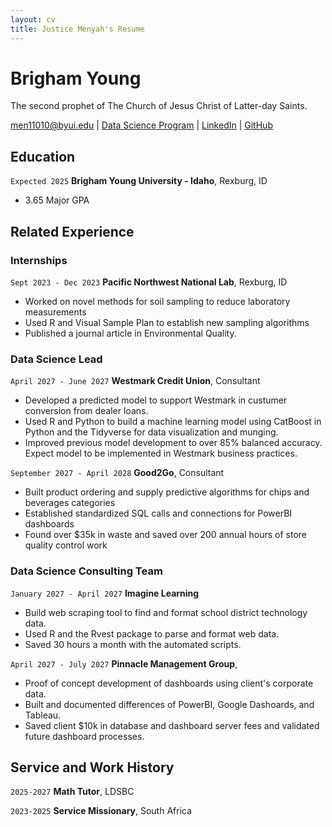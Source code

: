 ```yaml
---
layout: cv
title: Justice Menyah's Resume
---
```

# Brigham Young
The second prophet of The Church of Jesus Christ of Latter-day Saints.

<div id="webaddress">
<a href="men11010@byui.edu">men11010@byui.edu</a>
| <a href="https://byuidatascience.github.io/development.html">Data Science Program</a>
| <a href="https://www.linkedin.com/in/justicemenyah/">LinkedIn</a>
| <a href="https://github.com/kweku101-resumes">GitHub</a>
</div>

<!-- https://www.monique.tech/the-art-of-markdown -->

## Education

<!-- `2025-2027`
__LDS Business College__, Salt Lake City, UT

- Full academic scholarship with 4.0 GPA -->

`Expected 2025`
__Brigham Young University - Idaho__, Rexburg, ID

- 3.65 Major GPA


## Related Experience

### Internships

`Sept 2023 - Dec 2023`
__Pacific Northwest National Lab__, Rexburg, ID

- Worked on novel methods for soil sampling to reduce laboratory measurements
- Used R and Visual Sample Plan to establish new sampling algorithms
- Published a journal article in Environmental Quality.

### Data Science Lead

`April 2027 - June 2027`
__Westmark Credit Union__, Consultant

- Developed a predicted model to support Westmark in custumer conversion from dealer loans.
- Used R and Python to build a machine learning model using CatBoost in Python and the Tidyverse for data visualization and munging. 
- Improved previous model development to over 85% balanced accuracy. Expect model to be implemented in Westmark business practices.

`September 2027 - April 2028`
__Good2Go__, Consultant

- Built product ordering and supply predictive algorithms for chips and beverages categories
- Established standardized SQL calls and connections for PowerBI dashboards
- Found over $35k in waste and saved over 200 annual hours of store quality control work 

### Data Science Consulting Team

`January 2027 - April 2027`
__Imagine Learning__

- Build web scraping tool to find and format school district technology data.
- Used R and the Rvest package to parse and format web data.
- Saved 30 hours a month with the automated scripts.

`April 2027 - July 2027`
__Pinnacle Management Group__, 

- Proof of concept development of dashboards using client's corporate data.
- Built and documented differences of PowerBI, Google Dashoards, and Tableau.
- Saved client $10k in database and dashboard server fees and validated future dashboard processes.


## Service and Work History

`2025-2027`
__Math Tutor__, LDSBC


`2023-2025`
__Service Missionary__, South Africa



<!-- ### Footer

Last updated: May 2013 -->


